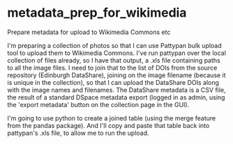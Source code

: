 # metadata_prep_for_wikimedia
Prepare metadata for upload to Wikimedia Commons etc

I'm preparing a collection of photos so that I can use Pattypan bulk upload tool to upload them to Wikimedia Commons. I've run pattypan over the local collection of files already, so I have that output, a .xls file containing paths to all the image files. I need to join that to the list of DOIs from the source repository (Edinburgh DataShare), joining on the image filename (because it is unique in the collection), so that I can upload the DataShare DOIs along with the image names and filenames. The DataShare metadata is a CSV file, the result of a standard DSpace metadata export (logged in as admin, using the 'export metadata' button on the collection page in the GUI). 

I'm going to use python to create a joined table (using the merge feature from the pandas package). And I'll copy and paste that table back into pattypan's .xls file, to allow me to run the upload. 